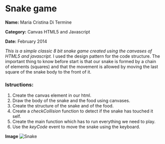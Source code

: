 # Snake game
**Name:** Maria Cristina Di Termine

**Category:** Canvas HTML5 and Javascript

**Date:** February 2014

_This is a simple classic 8 bit snake game created using the canvases of HTML5 and javascript._
I used the design pattern for the code structure. The important thing to know before start is that our snake is formed by a chain of elements (squares) and that the movement is allowed by moving the last square of the snake body to the front of it.

### Istructions:
1. Create the canvas element in our html.
2. Draw the body of the snake and the food using canvases.
3. Create the structure of the snake and of the food.
4. Create a _checkCollision_ function to detect if the snake has touched it self.
5. Create the main function which has to run everything we need to play.
6. Use the _keyCode_ event to move the snake using the keyboard.

**Image**
![Snake](https://raw.githubusercontent.com/Mariacristina88/Snake-game/master/img/snake.png)
